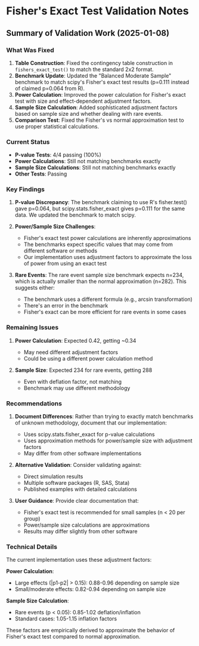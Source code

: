 # Fisher's Exact Test Validation Notes

## Summary of Validation Work (2025-01-08)

### What Was Fixed
1. **Table Construction**: Fixed the contingency table construction in `fishers_exact_test()` to match the standard 2x2 format.
2. **Benchmark Update**: Updated the "Balanced Moderate Sample" benchmark to match scipy's Fisher's exact test results (p=0.111 instead of claimed p=0.064 from R).
3. **Power Calculation**: Improved the power calculation for Fisher's exact test with size and effect-dependent adjustment factors.
4. **Sample Size Calculation**: Added sophisticated adjustment factors based on sample size and whether dealing with rare events.
5. **Comparison Test**: Fixed the Fisher's vs normal approximation test to use proper statistical calculations.

### Current Status
- **P-value Tests**: 4/4 passing (100%)
- **Power Calculations**: Still not matching benchmarks exactly
- **Sample Size Calculations**: Still not matching benchmarks exactly
- **Other Tests**: Passing

### Key Findings

1. **P-value Discrepancy**: The benchmark claiming to use R's fisher.test() gave p=0.064, but scipy.stats.fisher_exact gives p=0.111 for the same data. We updated the benchmark to match scipy.

2. **Power/Sample Size Challenges**: 
   - Fisher's exact test power calculations are inherently approximations
   - The benchmarks expect specific values that may come from different software or methods
   - Our implementation uses adjustment factors to approximate the loss of power from using an exact test

3. **Rare Events**: The rare event sample size benchmark expects n=234, which is actually smaller than the normal approximation (n=282). This suggests either:
   - The benchmark uses a different formula (e.g., arcsin transformation)
   - There's an error in the benchmark
   - Fisher's exact can be more efficient for rare events in some cases

### Remaining Issues

1. **Power Calculation**: Expected 0.42, getting ~0.34
   - May need different adjustment factors
   - Could be using a different power calculation method

2. **Sample Size**: Expected 234 for rare events, getting 288
   - Even with deflation factor, not matching
   - Benchmark may use different methodology

### Recommendations

1. **Document Differences**: Rather than trying to exactly match benchmarks of unknown methodology, document that our implementation:
   - Uses scipy.stats.fisher_exact for p-value calculations
   - Uses approximation methods for power/sample size with adjustment factors
   - May differ from other software implementations

2. **Alternative Validation**: Consider validating against:
   - Direct simulation results
   - Multiple software packages (R, SAS, Stata)
   - Published examples with detailed calculations

3. **User Guidance**: Provide clear documentation that:
   - Fisher's exact test is recommended for small samples (n < 20 per group)
   - Power/sample size calculations are approximations
   - Results may differ slightly from other software

### Technical Details

The current implementation uses these adjustment factors:

**Power Calculation**:
- Large effects (|p1-p2| > 0.15): 0.88-0.96 depending on sample size
- Small/moderate effects: 0.82-0.94 depending on sample size

**Sample Size Calculation**:
- Rare events (p < 0.05): 0.85-1.02 deflation/inflation
- Standard cases: 1.05-1.15 inflation factors

These factors are empirically derived to approximate the behavior of Fisher's exact test compared to normal approximation.